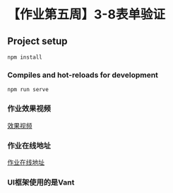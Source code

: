 # 【作业第五周】3-8表单验证

## Project setup
```
npm install
```

### Compiles and hot-reloads for development
```
npm run serve
```

### 作业效果视频
[效果视频](https://yipanyangguang-1251741808.cos.ap-beijing.myqcloud.com/imooc/5week3-8.mp4)

### 作业在线地址
[作业在线地址](http://yipanyangguang-1251741808.cos.ap-beijing.myqcloud.com/imooc/3-8/index.html#/)

### UI框架使用的是Vant